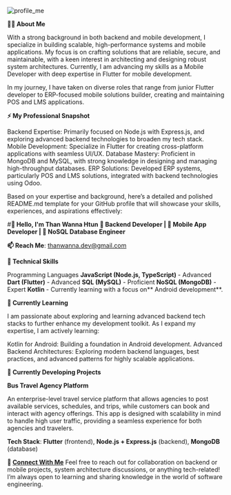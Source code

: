 ![profile_me](https://github.com/user-attachments/assets/600a482e-cf9d-4309-9fc5-d7bf39cbcc00)


****👨‍💻 About Me****

 
<!-- ![my profile image ](https://drive.google.com/file/d/1RSeY01mSrE84LuatPoMA1GHgitiHNYdb/view?usp=drive_link) -->



With a strong background in both backend and mobile development, I specialize in building scalable, high-performance systems and mobile applications. My focus is on crafting solutions that are reliable, secure, and maintainable, with a keen interest in architecting and designing robust system architectures. Currently, I am advancing my skills as a Mobile Developer with deep expertise in Flutter for mobile development.


In my journey, I have taken on diverse roles that range from junior Flutter developer to ERP-focused mobile solutions builder, creating and maintaining POS and LMS applications.


**⚡ My Professional Snapshot**

Backend Expertise: Primarily focused on Node.js with Express.js, and exploring advanced backend technologies to broaden my tech stack.
Mobile Development: Specialize in Flutter for creating cross-platform applications with seamless UI/UX.
Database Mastery: Proficient in MongoDB and MySQL, with strong knowledge in designing and managing high-throughput databases.
ERP Solutions: Developed ERP systems, particularly POS and LMS solutions, integrated with backend technologies using Odoo.


Based on your expertise and background, here’s a detailed and polished README.md template for your GitHub profile that will showcase your skills, experiences, and aspirations effectively:


#**👋 Hello, I'm Than Wanna Htun**
**🎯 Backend Developer | 📱 Mobile App Developer | 💾 NoSQL Database Engineer**


**📫 Reach Me**: thanwanna.dev@gmail.com


**💼 Technical Skills**

Programming Languages
**JavaScript (Node.js, TypeScript)** - Advanced
**Dart (Flutter)** - Advanced
**SQL (MySQL)** - Proficient
**NoSQL (MongoDB)** - Expert
**Kotlin** - Currently learning with a focus on** Android development**.



**🌱 Currently Learning**

I am passionate about exploring and learning advanced backend tech stacks to further enhance my development toolkit. As I expand my expertise, I am actively learning:

Kotlin for Android: Building a foundation in Android development.
Advanced Backend Architectures: Exploring modern backend languages, best practices, and advanced patterns for highly scalable applications.



****🚀 Currently Developing Projects****

**Bus Travel Agency Platform**

An enterprise-level travel service platform that allows agencies to post available services, schedules, and trips, while customers can book and interact with agency offerings. This app is designed with scalability in mind to handle high user traffic, providing a seamless experience for both agencies and travelers.


**Tech Stack**: **Flutter** (frontend), **Node.js + Express.js** (backend), **MongoDB** (database)


**🔗 [Connect With Me](thanwanna.dev@gmail.com)**
Feel free to reach out for collaboration on backend or mobile projects, system architecture discussions, or anything tech-related! I’m always open to learning and sharing knowledge in the world of software engineering.


